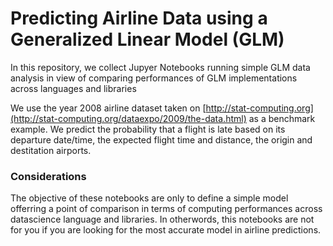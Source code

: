 # Predicting Airline Data using a Generalized Linear Model (GLM)

In this repository, we collect Jupyer Notebooks running simple GLM data analysis 
in view of comparing performances of GLM implementations across languages and libraries

We use the year 2008 airline dataset taken on [http://stat-computing.org](http://stat-computing.org/dataexpo/2009/the-data.html) as a benchmark example.
We predict the probability that a flight is late based on its departure date/time, the expected flight time and distance, the origin and destitation airports.

### Considerations

The objective of these notebooks are only to define a simple model offerring a point of comparison
in terms of computing performances across datascience language and libraries. 
In otherwords, this notebooks are not for you if you are looking for the most accurate model in airline predictions.  
